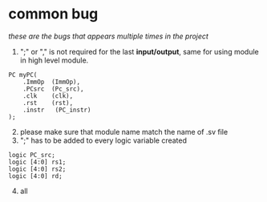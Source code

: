 # common bug

*these are the bugs that appears multiple times in the project*

1. ";" or "," is not required for the last **input/output**, same for using module in high level module.

```
PC myPC(
    .ImmOp  (ImmOp),
    .PCsrc  (Pc_src),
    .clk    (clk),
    .rst    (rst),
    .instr   (PC_instr)
);
```

2. please make sure that module name match the name of .sv file
3. ";" has to be added to every logic variable created

```
logic PC_src;
logic [4:0] rs1;
logic [4:0] rs2;
logic [4:0] rd;
```

4. all 